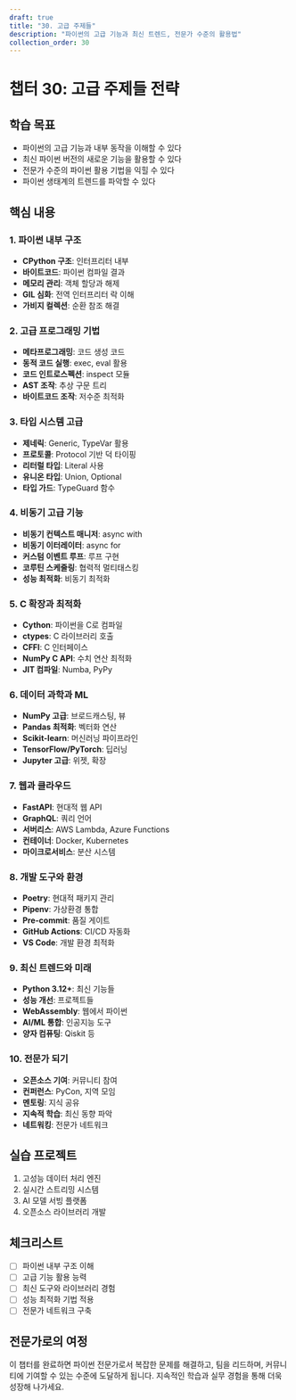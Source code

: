 ```yaml
---
draft: true
title: "30. 고급 주제들"
description: "파이썬의 고급 기능과 최신 트렌드, 전문가 수준의 활용법"
collection_order: 30
---
```


# 챕터 30: 고급 주제들 전략

## 학습 목표
- 파이썬의 고급 기능과 내부 동작을 이해할 수 있다
- 최신 파이썬 버전의 새로운 기능을 활용할 수 있다
- 전문가 수준의 파이썬 활용 기법을 익힐 수 있다
- 파이썬 생태계의 트렌드를 파악할 수 있다

## 핵심 내용

### 1. 파이썬 내부 구조
- **CPython 구조**: 인터프리터 내부
- **바이트코드**: 파이썬 컴파일 결과
- **메모리 관리**: 객체 할당과 해제
- **GIL 심화**: 전역 인터프리터 락 이해
- **가비지 컬렉션**: 순환 참조 해결

### 2. 고급 프로그래밍 기법
- **메타프로그래밍**: 코드 생성 코드
- **동적 코드 실행**: exec, eval 활용
- **코드 인트로스펙션**: inspect 모듈
- **AST 조작**: 추상 구문 트리
- **바이트코드 조작**: 저수준 최적화

### 3. 타입 시스템 고급
- **제네릭**: Generic, TypeVar 활용
- **프로토콜**: Protocol 기반 덕 타이핑
- **리터럴 타입**: Literal 사용
- **유니온 타입**: Union, Optional
- **타입 가드**: TypeGuard 함수

### 4. 비동기 고급 기능
- **비동기 컨텍스트 매니저**: async with
- **비동기 이터레이터**: async for
- **커스텀 이벤트 루프**: 루프 구현
- **코루틴 스케줄링**: 협력적 멀티태스킹
- **성능 최적화**: 비동기 최적화

### 5. C 확장과 최적화
- **Cython**: 파이썬을 C로 컴파일
- **ctypes**: C 라이브러리 호출
- **CFFI**: C 인터페이스
- **NumPy C API**: 수치 연산 최적화
- **JIT 컴파일**: Numba, PyPy

### 6. 데이터 과학과 ML
- **NumPy 고급**: 브로드캐스팅, 뷰
- **Pandas 최적화**: 벡터화 연산
- **Scikit-learn**: 머신러닝 파이프라인
- **TensorFlow/PyTorch**: 딥러닝
- **Jupyter 고급**: 위젯, 확장

### 7. 웹과 클라우드
- **FastAPI**: 현대적 웹 API
- **GraphQL**: 쿼리 언어
- **서버리스**: AWS Lambda, Azure Functions
- **컨테이너**: Docker, Kubernetes
- **마이크로서비스**: 분산 시스템

### 8. 개발 도구와 환경
- **Poetry**: 현대적 패키지 관리
- **Pipenv**: 가상환경 통합
- **Pre-commit**: 품질 게이트
- **GitHub Actions**: CI/CD 자동화
- **VS Code**: 개발 환경 최적화

### 9. 최신 트렌드와 미래
- **Python 3.12+**: 최신 기능들
- **성능 개선**: 프로젝트들
- **WebAssembly**: 웹에서 파이썬
- **AI/ML 통합**: 인공지능 도구
- **양자 컴퓨팅**: Qiskit 등

### 10. 전문가 되기
- **오픈소스 기여**: 커뮤니티 참여
- **컨퍼런스**: PyCon, 지역 모임
- **멘토링**: 지식 공유
- **지속적 학습**: 최신 동향 파악
- **네트워킹**: 전문가 네트워크

## 실습 프로젝트
1. 고성능 데이터 처리 엔진
2. 실시간 스트리밍 시스템
3. AI 모델 서빙 플랫폼
4. 오픈소스 라이브러리 개발

## 체크리스트
- [ ] 파이썬 내부 구조 이해
- [ ] 고급 기능 활용 능력
- [ ] 최신 도구와 라이브러리 경험
- [ ] 성능 최적화 기법 적용
- [ ] 전문가 네트워크 구축

## 전문가로의 여정
이 챕터를 완료하면 파이썬 전문가로서 복잡한 문제를 해결하고, 팀을 리드하며, 커뮤니티에 기여할 수 있는 수준에 도달하게 됩니다. 지속적인 학습과 실무 경험을 통해 더욱 성장해 나가세요. 